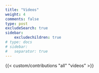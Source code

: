 ```yaml
---
title: "Videos"
weight: 4
comments: false
type: post
excludeSearch: true
sidebar:
    excludechildren: true
# type: docs
# sidebar:
#   separator: true
---
```


<!-- Lorem ipsum dolor sit amet, consectetur adipiscing elit. Phasellus vitae nunc non tellus euismod pretium. Nam justo dui, venenatis in fermentum sit amet, vulputate ut enim. Aenean finibus felis id egestas aliquet. Proin urna ex, cursus dignissim aliquam quis, consectetur vel lorem.  -->

<!-- ## What's new

## Popular articles

## All articles -->

{{< custom/contributions "all" "videos" >}}
